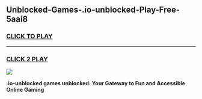
## Unblocked-Games-.io-unblocked-Play-Free-5aai8
<h3>
<a href="https://premium76.site?title=.io-unblocked&ref=22A">CLICK TO PLAY</a></h3>
<hr>

<h3>
<a href="https://premium76.site?title=.io-unblocked&ref=22A">CLICK 2 PLAY</a>
  
</h3>

<a href="https://premium76.site?title=.io-unblocked&ref=22A"><img src="https://clearcache.store/games.png"></a>


**.io-unblocked games unblocked: Your Gateway to Fun and Accessible Online Gaming**
